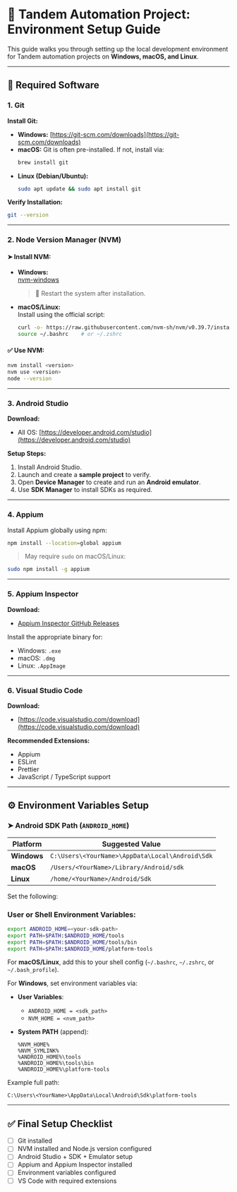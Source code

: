 
# 🚀 Tandem Automation Project: Environment Setup Guide

This guide walks you through setting up the local development environment for Tandem automation projects on **Windows, macOS, and Linux**.

---

## 🧰 Required Software

### 1. Git

**Install Git:**

- **Windows:** [https://git-scm.com/downloads](https://git-scm.com/downloads)
- **macOS:** Git is often pre-installed. If not, install via:
  ```bash
  brew install git
  ```
- **Linux (Debian/Ubuntu):**
  ```bash
  sudo apt update && sudo apt install git
  ```

**Verify Installation:**
```bash
git --version
```

---

### 2. Node Version Manager (NVM)

#### ➤ **Install NVM:**

- **Windows:**  
  [nvm-windows](https://github.com/coreybutler/nvm-windows/releases)

  > 🔁 Restart the system after installation.

- **macOS/Linux:**  
  Install using the official script:
  ```bash
  curl -o- https://raw.githubusercontent.com/nvm-sh/nvm/v0.39.7/install.sh | bash
  source ~/.bashrc    # or ~/.zshrc
  ```

#### ✅ Use NVM:
```bash
nvm install <version>
nvm use <version>
node --version
```

---

### 3. Android Studio

**Download:**

- All OS: [https://developer.android.com/studio](https://developer.android.com/studio)

**Setup Steps:**
1. Install Android Studio.
2. Launch and create a **sample project** to verify.
3. Open **Device Manager** to create and run an **Android emulator**.
4. Use **SDK Manager** to install SDKs as required.

---

### 4. Appium

Install Appium globally using npm:
```bash
npm install --location=global appium
```

> May require `sudo` on macOS/Linux:
```bash
sudo npm install -g appium
```

---

### 5. Appium Inspector

**Download:**

- [Appium Inspector GitHub Releases](https://github.com/appium/appium-inspector/releases)

Install the appropriate binary for:
- Windows: `.exe`
- macOS: `.dmg`
- Linux: `.AppImage`

---

### 6. Visual Studio Code

**Download:**

- [https://code.visualstudio.com/download](https://code.visualstudio.com/download)

**Recommended Extensions:**
- Appium
- ESLint
- Prettier
- JavaScript / TypeScript support

---

## ⚙️ Environment Variables Setup

### ➤ Android SDK Path (`ANDROID_HOME`)

| Platform | Suggested Value |
|----------|-----------------|
| **Windows** | `C:\Users\<YourName>\AppData\Local\Android\Sdk` |
| **macOS**   | `/Users/<YourName>/Library/Android/sdk` |
| **Linux**   | `/home/<YourName>/Android/Sdk` |

Set the following:

### **User or Shell Environment Variables:**

```bash
export ANDROID_HOME=<your-sdk-path>
export PATH=$PATH:$ANDROID_HOME/tools
export PATH=$PATH:$ANDROID_HOME/tools/bin
export PATH=$PATH:$ANDROID_HOME/platform-tools
```

For **macOS/Linux**, add this to your shell config (`~/.bashrc`, `~/.zshrc`, or `~/.bash_profile`).

For **Windows**, set environment variables via:
- **User Variables**:
  - `ANDROID_HOME = <sdk_path>`
  - `NVM_HOME = <nvm_path>`

- **System PATH** (append):
  ```
  %NVM_HOME%
  %NVM_SYMLINK%
  %ANDROID_HOME%\tools
  %ANDROID_HOME%\tools\bin
  %ANDROID_HOME%\platform-tools
  ```

Example full path:
```
C:\Users\<YourName>\AppData\Local\Android\Sdk\platform-tools
```

---

## ✅ Final Setup Checklist

- [ ] Git installed
- [ ] NVM installed and Node.js version configured
- [ ] Android Studio + SDK + Emulator setup
- [ ] Appium and Appium Inspector installed
- [ ] Environment variables configured
- [ ] VS Code with required extensions
